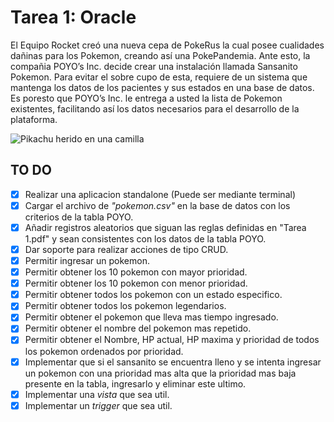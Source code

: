 # Tarea 1: Oracle
El Equipo Rocket creó una nueva cepa de PokeRus la cual posee cualidades dañinas para los Pokemon, creando así una PokePandemia. Ante esto, la compañia POYO’s Inc. decide crear una instalación llamada Sansanito Pokemon. Para evitar el sobre cupo de esta, requiere de un sistema que mantenga los datos de los pacientes y sus estados en una base de datos. Es poresto que POYO’s Inc. le entrega a usted la lista de Pokemon existentes, facilitando así los datos necesarios para el desarrollo de la plataforma.

![Pikachu herido en una camilla](https://www.technobuffalo.com/sites/technobuffalo.com/files/styles/w830/public/wp/2017/06/hurt-pikachu-pokemon.jpg)


## TO DO
- [X] Realizar una aplicacion standalone (Puede ser mediante terminal)
- [X] Cargar el archivo de _"pokemon.csv"_ en la base de datos con los criterios de la tabla POYO.
- [X] Añadir registros aleatorios que siguan las reglas definidas en "Tarea 1.pdf" y sean consistentes con los datos de la tabla POYO.
- [X] Dar soporte para realizar acciones de tipo CRUD.
- [X] Permitir ingresar un pokemon.
- [X] Permitir obtener los 10 pokemon con mayor prioridad.
- [X] Permitir obtener los 10 pokemon con menor prioridad.
- [X] Permitir obtener todos los pokemon con un estado especifico.
- [X] Permitir obtener todos los pokemon legendarios.
- [X] Permitir obtener el pokemon que lleva mas tiempo ingresado.
- [X] Permitir obtener el nombre del pokemon mas repetido.
- [X] Permitir obtener el Nombre, HP actual, HP maxima y prioridad de todos los pokemon ordenados por prioridad. 
- [X] Implementar que si el sansanito se encuentra lleno y se intenta ingresar un pokemon con una prioridad mas alta que la prioridad mas baja presente en la tabla, ingresarlo y eliminar este ultimo.
- [X] Implementar una _vista_ que sea util.
- [X] Implementar un _trigger_ que sea util.